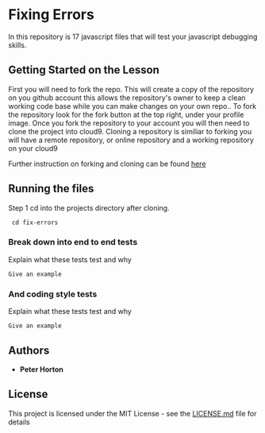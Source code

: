 # Fixing Errors

In this repository is 17 javascript files that will test your javascript debugging skills.

## Getting Started on the Lesson
First you will need to fork the repo. This will create a copy of the repository on you github account this allows the repository's owner to keep a clean working code base while you can make changes on your own repo..
To fork the repository look for the fork button at the top right, under your profile image.
Once you fork the repository to your account you will then need to clone the project into cloud9. Cloning a repository is similiar to forking you will have a remote repository, or online repository and a working repository on your cloud9



Further instruction on forking and cloning can be found 
[here](https://docs.google.com/document/d/14byPrWvvdGPgPINLrZcSBIC6hEICGr2nkMpUctL3Yi4/edit#heading=h.9g8b9kmlg2ei)


## Running the files
Step 1
    cd into the projects directory after cloning. 
```
 cd fix-errors
```

### Break down into end to end tests

Explain what these tests test and why

```
Give an example
```

### And coding style tests

Explain what these tests test and why

```
Give an example
```




## Authors

* **Peter Horton**
## License

This project is licensed under the MIT License - see the [LICENSE.md](LICENSE.md) file for details

